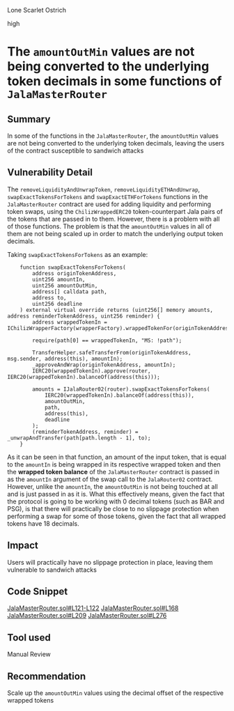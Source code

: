 Lone Scarlet Ostrich

high

# The `amountOutMin` values are not being converted to the underlying token decimals in some functions of `JalaMasterRouter`

## Summary
In some of the functions in the `JalaMasterRouter`, the `amountOutMin` values are not being converted to the underlying token decimals, leaving the users of the contract susceptible to sandwich attacks

## Vulnerability Detail
The `removeLiquidityAndUnwrapToken`, `removeLiquidityETHAndUnwrap`, `swapExactTokensForTokens` and `swapExactETHForTokens` functions in the `JalaMasterRouter` contract are used for adding liquidity and performing token swaps, using the `ChilizWrappedERC20` token-counterpart Jala pairs of the tokens that are passed in to them. However, there is a problem with all of those functions. The problem is that the `amountOutMin` values in all of them are not being scaled up in order to match the underlying output token decimals.

Taking `swapExactTokensForTokens` as an example:

```solidity
    function swapExactTokensForTokens(
        address originTokenAddress,
        uint256 amountIn,
        uint256 amountOutMin,
        address[] calldata path,
        address to,
        uint256 deadline
    ) external virtual override returns (uint256[] memory amounts, address reminderTokenAddress, uint256 reminder) {
        address wrappedTokenIn = IChilizWrapperFactory(wrapperFactory).wrappedTokenFor(originTokenAddress);

        require(path[0] == wrappedTokenIn, "MS: !path");

        TransferHelper.safeTransferFrom(originTokenAddress, msg.sender, address(this), amountIn);
        _approveAndWrap(originTokenAddress, amountIn);
        IERC20(wrappedTokenIn).approve(router, IERC20(wrappedTokenIn).balanceOf(address(this)));

        amounts = IJalaRouter02(router).swapExactTokensForTokens(
            IERC20(wrappedTokenIn).balanceOf(address(this)),
            amountOutMin,
            path,
            address(this),
            deadline
        );
        (reminderTokenAddress, reminder) = _unwrapAndTransfer(path[path.length - 1], to);
    }
```

As it can be seen in that function, an amount of the input token, that is equal to the `amountIn` is being wrapped in its respective wrapped token and then the **wrapped token balance** of the `JalaMasterRouter` contract is passed in as the `amountIn` argument of the swap call to the `JalaRouter02` contract. However, unlike the `amountIn`, the `amountOutMin` is not being touched at all and is just passed in as it is. What this effectively means, given the fact that the protocol is going to be working with 0 decimal tokens (such as BAR and PSG), is that there will practically be close to no slippage protection when performing a swap for some of those tokens, given the fact that all wrapped tokens have 18 decimals.

## Impact
Users will practically have no slippage protection in place, leaving them vulnerable to sandwich attacks

## Code Snippet
[JalaMasterRouter.sol#L121-L122](https://github.com/sherlock-audit/2024-02-jala-swap/blob/main/jalaswap-dex-contract/contracts/JalaMasterRouter.sol#L121-L122)
[JalaMasterRouter.sol#L168](https://github.com/sherlock-audit/2024-02-jala-swap/blob/main/jalaswap-dex-contract/contracts/JalaMasterRouter.sol#L168)
[JalaMasterRouter.sol#L209](https://github.com/sherlock-audit/2024-02-jala-swap/blob/main/jalaswap-dex-contract/contracts/JalaMasterRouter.sol#L209)
[JalaMasterRouter.sol#L276](https://github.com/sherlock-audit/2024-02-jala-swap/blob/main/jalaswap-dex-contract/contracts/JalaMasterRouter.sol#L276)

## Tool used
Manual Review

## Recommendation
Scale up the `amountOutMin` values using the decimal offset of the respective wrapped tokens

